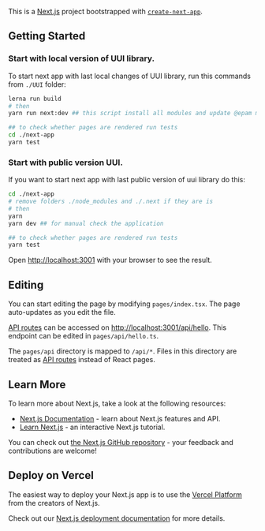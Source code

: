 This is a [Next.js](https://nextjs.org/) project bootstrapped with [`create-next-app`](https://github.com/vercel/next.js/tree/canary/packages/create-next-app).

## Getting Started

### Start with local version of UUI library.

To start next app with last local changes of UUI library, run this commands from ` ./UUI ` folder:

```bash
lerna run build
# then
yarn run next:dev ## this script install all modules and update @epam modules with local changes and run application for manual check

## to check whether pages are rendered run tests
cd ./next-app
yarn test
```

### Start with public version UUI.

If you want to start next app with last public version of uui library do this:

```bash
cd ./next-app
# remove folders ./node_modules and ./.next if they are is
# then
yarn
yarn dev ## for manual check the application

## to check whether pages are rendered run tests
yarn test

```

Open [http://localhost:3001](http://localhost:3001) with your browser to see the result.

## Editing

You can start editing the page by modifying `pages/index.tsx`. The page auto-updates as you edit the file.

[API routes](https://nextjs.org/docs/api-routes/introduction) can be accessed on [http://localhost:3001/api/hello](http://localhost:3000/api/hello). This endpoint can be edited in `pages/api/hello.ts`.

The `pages/api` directory is mapped to `/api/*`. Files in this directory are treated as [API routes](https://nextjs.org/docs/api-routes/introduction) instead of React pages.

## Learn More

To learn more about Next.js, take a look at the following resources:

- [Next.js Documentation](https://nextjs.org/docs) - learn about Next.js features and API.
- [Learn Next.js](https://nextjs.org/learn) - an interactive Next.js tutorial.

You can check out [the Next.js GitHub repository](https://github.com/vercel/next.js/) - your feedback and contributions are welcome!

## Deploy on Vercel

The easiest way to deploy your Next.js app is to use the [Vercel Platform](https://vercel.com/new?utm_medium=default-template&filter=next.js&utm_source=create-next-app&utm_campaign=create-next-app-readme) from the creators of Next.js.

Check out our [Next.js deployment documentation](https://nextjs.org/docs/deployment) for more details.
